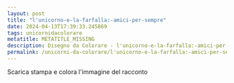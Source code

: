 ```yaml
---
layout: post
title: "l'unicorno-e-la-farfalla:-amici-per-sempre"
date: 2024-04-13T17:39:33.245869
tags: unicornidacolorare
metatitle: METATITLE_MISSING
description: Disegno da Colorare - l'unicorno-e-la-farfalla:-amici-per-sempre
permalink: /unicorni-da-colorare/l'unicorno-e-la-farfalla:-amici-per-sempre.html
---
```

Scarica stampa e colora l'immagine del racconto
        